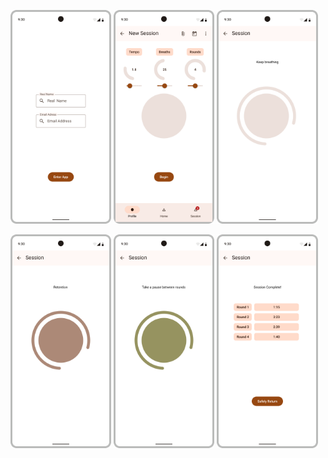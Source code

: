 <p>
    <img src="screenshots/Group 92.png" width="32%"/> <img src="screenshots/Group 91.png" width="32%"> <img src="screenshots/Group 93.png" width="32%"/>
</p>
<p>
    <img src="screenshots/Group 94.png" width="32%"/> <img src="screenshots/Group 95.png" width="32%"/> <img src="screenshots/Group 96.png" width="32%"/>
</p>
